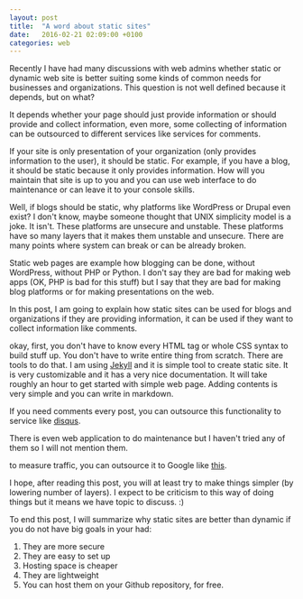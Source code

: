 ```yaml
---
layout: post
title:  "A word about static sites"
date:   2016-02-21 02:09:00 +0100
categories: web
---
```


Recently I have had many discussions with web admins whether static or dynamic web site is better suiting some kinds of common
needs for businesses and organizations. This question is not well defined because it depends, but on what? 

It depends whether your page should just provide information or should provide and collect information, even more, some collecting of information can be outsourced to different services like services for comments. 

If your site is only presentation of your organization (only provides information to the user), it should be static. For example, if you
have a blog, it should be static because it only provides information. How will you maintain that site is up to you and you can use
web interface to do maintenance or can leave it to your console skills. 

Well, if blogs should be static, why platforms like WordPress or Drupal even exist? I don't know, maybe someone thought that 
UNIX simplicity model is a joke. It isn't. These platforms are unsecure and unstable. These platforms have so many layers that it makes them unstable and unsecure. There are many points where system can break or can be already broken. 

Static web pages are example how blogging can be done, without WordPress, without PHP or Python. I don't say they are bad for making web apps (OK, PHP is bad for this stuff) but I say that they are bad for making blog platforms or for making presentations on the web. 

In this post, I am going to explain how static sites can be used for blogs and organizations if they are providing information, it 
can be used if they want to collect information like comments. 

okay, first, you don't have to know every HTML tag or whole CSS syntax to build stuff up. You don't have to write entire thing from 
scratch. There are tools to do that. I am using [Jekyll](https://jekyllrb.com/) and it is simple tool to create static site. It is very customizable and it has 
a very nice documentation. It will take roughly an hour to get started with simple web page. Adding contents is very simple and you
can write in markdown. 

If you need comments every post, you can outsource this functionality to service like [disqus](https://disqus.com/).

There is even web application to do maintenance but I haven't tried any of them so I will not mention them. 

to measure traffic, you can outsource it to Google like [this](https://support.google.com/analytics/answer/1008080?hl=en).

I hope, after reading this post, you will at least try to make things simpler (by lowering number of layers). I expect to be criticism
to this way of doing things but it means we have topic to discuss. :) 

To end this post, I will summarize why static sites are better than dynamic if you do not have big goals in your had:

1. They are more secure 
2. They are easy to set up 
3. Hosting space is cheaper
4. They are lightweight
5. You can host them on your Github repository, for free.


